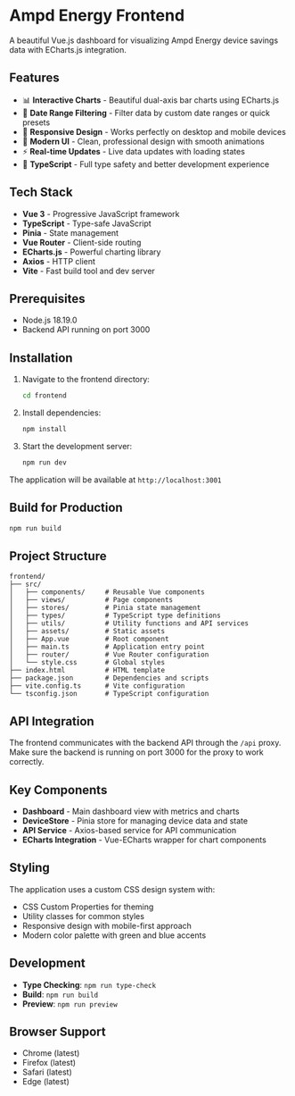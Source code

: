 # Ampd Energy Frontend

A beautiful Vue.js dashboard for visualizing Ampd Energy device savings data with ECharts.js integration.

## Features

- 📊 **Interactive Charts** - Beautiful dual-axis bar charts using ECharts.js
- 📅 **Date Range Filtering** - Filter data by custom date ranges or quick presets
- 📱 **Responsive Design** - Works perfectly on desktop and mobile devices
- 🎨 **Modern UI** - Clean, professional design with smooth animations
- ⚡ **Real-time Updates** - Live data updates with loading states
- 🔧 **TypeScript** - Full type safety and better development experience

## Tech Stack

- **Vue 3** - Progressive JavaScript framework
- **TypeScript** - Type-safe JavaScript
- **Pinia** - State management
- **Vue Router** - Client-side routing
- **ECharts.js** - Powerful charting library
- **Axios** - HTTP client
- **Vite** - Fast build tool and dev server

## Prerequisites

- Node.js 18.19.0
- Backend API running on port 3000

## Installation

1. Navigate to the frontend directory:
   ```bash
   cd frontend
   ```

2. Install dependencies:
   ```bash
   npm install
   ```

3. Start the development server:
   ```bash
   npm run dev
   ```

The application will be available at `http://localhost:3001`

## Build for Production

```bash
npm run build
```

## Project Structure

```
frontend/
├── src/
│   ├── components/     # Reusable Vue components
│   ├── views/          # Page components
│   ├── stores/         # Pinia state management
│   ├── types/          # TypeScript type definitions
│   ├── utils/          # Utility functions and API services
│   ├── assets/         # Static assets
│   ├── App.vue         # Root component
│   ├── main.ts         # Application entry point
│   ├── router/         # Vue Router configuration
│   └── style.css       # Global styles
├── index.html          # HTML template
├── package.json        # Dependencies and scripts
├── vite.config.ts      # Vite configuration
└── tsconfig.json       # TypeScript configuration
```

## API Integration

The frontend communicates with the backend API through the `/api` proxy. Make sure the backend is running on port 3000 for the proxy to work correctly.

## Key Components

- **Dashboard** - Main dashboard view with metrics and charts
- **DeviceStore** - Pinia store for managing device data and state
- **API Service** - Axios-based service for API communication
- **ECharts Integration** - Vue-ECharts wrapper for chart components

## Styling

The application uses a custom CSS design system with:
- CSS Custom Properties for theming
- Utility classes for common styles
- Responsive design with mobile-first approach
- Modern color palette with green and blue accents

## Development

- **Type Checking**: `npm run type-check`
- **Build**: `npm run build`
- **Preview**: `npm run preview`

## Browser Support

- Chrome (latest)
- Firefox (latest)
- Safari (latest)
- Edge (latest) 